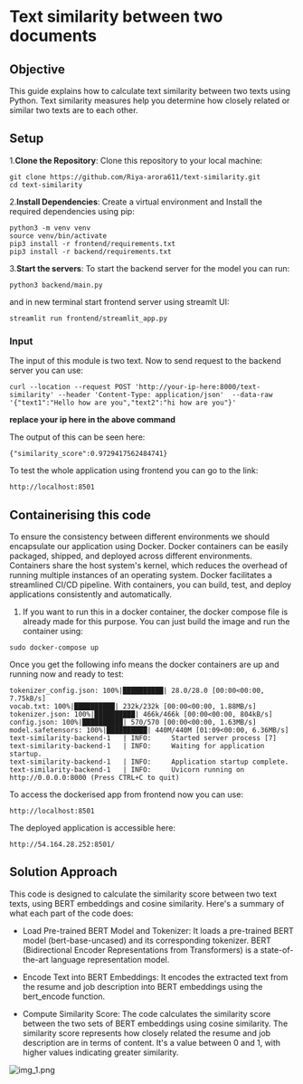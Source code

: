 # Text similarity between two documents

## Objective
This guide explains how to calculate text similarity between two texts using Python. Text similarity measures help you determine how closely related or similar two texts are to each other.


## Setup

1.**Clone the Repository**: Clone this repository to your local machine:

```
git clone https://github.com/Riya-arora611/text-similarity.git
cd text-similarity
```

2.**Install Dependencies**: Create a virtual environment and Install the required dependencies using pip:

```
python3 -m venv venv
source venv/bin/activate
pip3 install -r frontend/requirements.txt
pip3 install -r backend/requirements.txt
```

3.**Start the servers**: To start the backend server for the model you can run:

```python3 backend/main.py```

and in new terminal start frontend server using streamlt UI:

```streamlit run frontend/streamlit_app.py```


### Input

The  input of this module is two text. Now to send request to the backend server you can use:

```
curl --location --request POST 'http://your-ip-here:8000/text-similarity' --header 'Content-Type: application/json'  --data-raw '{"text1":"Hello how are you","text2":"hi how are you"}'
```

**replace your ip here in the above command**

The output of this can be seen here:

```
{"similarity_score":0.9729417562484741}
```

To test the whole application using frontend you can go to the link: 

```http://localhost:8501```



## Containerising this code

To ensure the consistency between different environments we should encapsulate our application using Docker. Docker containers can be easily packaged, shipped, and deployed across different environments. Containers share the host system's kernel, which reduces the overhead of running multiple instances of an operating system. Docker facilitates a streamlined CI/CD pipeline. With containers, you can build, test, and deploy applications consistently and automatically. 

1. If you want to run this in a docker container, the docker compose file is already made for this purpose. You can just build the image and run the container using:

```
sudo docker-compose up 
```
Once you get the following info means the docker containers are up and running now and ready to test:

```
tokenizer_config.json: 100%|██████████| 28.0/28.0 [00:00<00:00, 7.75kB/s]
vocab.txt: 100%|██████████| 232k/232k [00:00<00:00, 1.88MB/s]
tokenizer.json: 100%|██████████| 466k/466k [00:00<00:00, 804kB/s]
config.json: 100%|██████████| 570/570 [00:00<00:00, 1.63MB/s]
model.safetensors: 100%|██████████| 440M/440M [01:09<00:00, 6.36MB/s] 
text-similarity-backend-1   | INFO:     Started server process [7]
text-similarity-backend-1   | INFO:     Waiting for application startup.
text-similarity-backend-1   | INFO:     Application startup complete.
text-similarity-backend-1   | INFO:     Uvicorn running on http://0.0.0.0:8000 (Press CTRL+C to quit)
```


To access the dockerised app from frontend now you can use:

```
http://localhost:8501
```

The deployed application is accessible here:

```
http://54.164.28.252:8501/
```

## Solution Approach

This code is designed to calculate the similarity score between two text texts, using BERT embeddings and cosine similarity. Here's a summary of what each part of the code does:

- Load Pre-trained BERT Model and Tokenizer: It loads a pre-trained BERT model (bert-base-uncased) and its corresponding tokenizer. BERT (Bidirectional Encoder Representations from Transformers) is a state-of-the-art language representation model.


- Encode Text into BERT Embeddings: It encodes the extracted text from the resume and job description into BERT embeddings using the bert_encode function.

- Compute Similarity Score: The code calculates the similarity score between the two sets of BERT embeddings using cosine similarity. The similarity score represents how closely related the resume and job description are in terms of content. It's a value between 0 and 1, with higher values indicating greater similarity.

![img_1.png](img_1.png)


